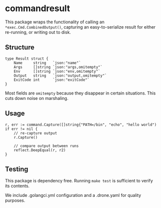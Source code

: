 # commandresult

This package wraps the functionality of calling an `*exec.Cmd.CombinedOutput()`, capturing an easy-to-serialize result
for either re-running, or writing out to disk.

## Structure

```{go}
type Result struct {
	Name     string   `json:"name"`
	Args     []string `json:"args,omitempty"`
	Env      []string `json:"env,omitempty"`
	Output   string   `json:"output,omitempty"`
	ExitCode int      `json:"exitCode"`
}
```

Most fields are `omitempty` because they disappear in certain situations. This cuts down noise on marshaling.

## Usage

```{go}
r, err := command.Capture([]string{"PATH=/bin", "echo", "hello world")
if err != nil {
    // re-capture output
    r.Capture()
    
    // compare output between runs
    reflect.DeepEqual(r, r2)
}
```

## Testing

This package is dependency free. Running `make test` is sufficient to verify its contents.

We include .golangci.yml configuration and a .drone.yaml for quality purposes.